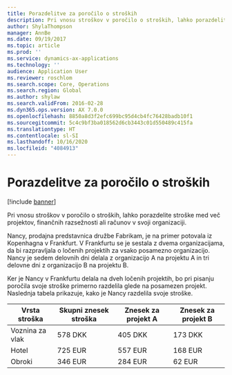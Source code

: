 ```yaml
---
title: Porazdelitve za poročilo o stroških
description: Pri vnosu stroškov v poročilo o stroških, lahko porazdelite stroške med več projektov, pravnih oseb ali računov v svoji organizaciji.
author: ShylaThompson
manager: AnnBe
ms.date: 09/19/2017
ms.topic: article
ms.prod: ''
ms.service: dynamics-ax-applications
ms.technology: ''
audience: Application User
ms.reviewer: roschlom
ms.search.scope: Core, Operations
ms.search.region: Global
ms.author: shylaw
ms.search.validFrom: 2016-02-28
ms.dyn365.ops.version: AX 7.0.0
ms.openlocfilehash: 8850a8d3f2efc699bc95d4cb4fc76428badb10f1
ms.sourcegitcommit: 5c4c9bf3ba018562d6cb3443c01d550489c415fa
ms.translationtype: HT
ms.contentlocale: sl-SI
ms.lasthandoff: 10/16/2020
ms.locfileid: "4084913"
---
```

# <a name="expense-report-distributions"></a>Porazdelitve za poročilo o stroških

[!include [banner](../includes/banner.md)]

Pri vnosu stroškov v poročilo o stroških, lahko porazdelite stroške med več projektov, finančnih razsežnosti ali računov v svoji organizaciji.

Nancy, prodajna predstavnica družbe Fabrikam, je na primer potovala iz Kopenhagna v Frankfurt. V Frankfurtu se je sestala z dvema organizacijama, da bi razpravljala o ločenih projektih za vsako posamezno organizacijo. Nancy je sedem delovnih dni delala z organizacijo A na projektu A in tri delovne dni z organizacijo B na projektu B.

Ker je Nancy v Frankfurtu delala na dveh ločenih projektih, bo pri pisanju poročila svoje stroške primerno razdelila glede na posamezen projekt. Naslednja tabela prikazuje, kako je Nancy razdelila svoje stroške.


| Vrsta stroška | Skupni znesek stroška|Znesek za projekt A| Znesek za projekt B |
|--------------|---------------------|-------------------------------|---------------------------------|
|Voznina za vlak   |578 DKK              |405 DKK                        |173 DKK                          |
|Hotel         |725 EUR              |557 EUR                        |168 EUR                          |
|Obroki         |346 EUR              |284 EUR                        |62 EUR                           |

